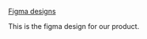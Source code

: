 [Figma designs](https://www.figma.com/design/neuzbWx7xeU5zuvUGT6xAs/SEO-Blog-Generator?node-id=13-2)


This is the figma design for our product. 

